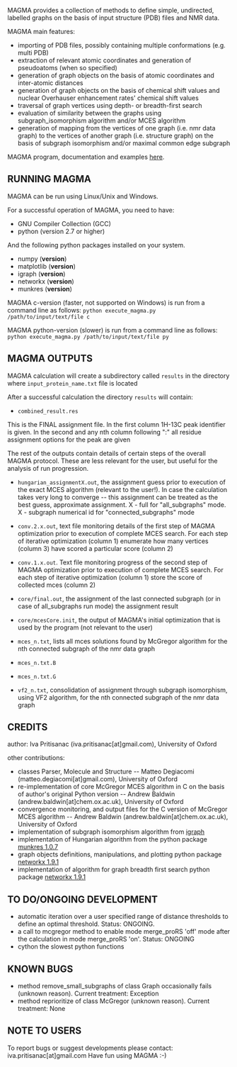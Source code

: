 MAGMA provides a collection of methods to define simple, undirected, labelled graphs on the basis of input structure (PDB) files and NMR data.

MAGMA main features:
* importing of PDB files, possibly containing multiple conformations (e.g. multi PDB)
* extraction of relevant atomic coordinates and generation of pseudoatoms (when so specified)
* generation of graph objects on the basis of atomic coordinates and inter-atomic distances
* generation of graph objects on the basis of chemical shift values and nuclear Overhauser enhancement rates' chemical shift values
* traversal of graph vertices using depth- or breadth-first search
* evaluation of similarity between the graphs using subgraph_isomorphism algorithm and/or MCES algorithm
* generation of mapping from the vertices of one graph (i.e. nmr data graph) to the vertices of another graph (i.e. structure graph) on the basis of subgraph isomorphism and/or maximal common edge subgraph

MAGMA program, documentation and examples [here](http://magma.chem.ox.ac.uk).


## RUNNING MAGMA

MAGMA can be run using Linux/Unix and Windows.

For a successful operation of MAGMA, you need to have:
		
* GNU Compiler Collection (GCC)
* python (version 2.7 or higher)
		
 And the following python packages installed on your system.
 
* numpy (__version__)
* matplotlib (__version__)
* igraph (__version__)
* networkx (__version__)
* munkres (__version__)
			
MAGMA c-version (faster, not supported on Windows) is run from a command line as follows:
 `python execute_magma.py /path/to/input/text/file c`

MAGMA python-version (slower) is run from a command line as follows:
 `python execute_magma.py /path/to/input/text/file py`


## MAGMA OUTPUTS

MAGMA calculation will create a subdirectory called `results` in the directory where `input_protein_name.txt` file is located

After a successful calculation the directory `results` will contain:
								
* `combined_result.res`

This is the FINAL assignment file.
In the first column 1H-13C peak identifier is given.
In the second and any nth column following ":" all residue assignment options for the peak are given

The rest of the outputs contain details of certain steps of the overall MAGMA protocol.
These are less relevant for the user, but useful for the analysis of run progression.

* `hungarian_assignmentX.out`, the assignment guess prior to execution of the exact MCES algorithm (relevant to the user!). In case the calculation takes very long to converge -- this assignment can be treated as the best guess, approximate assignment.  X - full for "all_subgraphs" mode. X - subgraph numerical id for "connected_subgraphs" mode
															
* `conv.2.x.out`, text file monitoring details of the first step of MAGMA optimization prior to execution of complete MCES search. For each step of iterative optimization (column 1) enumerate how many vertices (column 3) have scored a particular score (column 2)

* `conv.1.x.out`. Text file monitoring progress of the second step of MAGMA optimization prior to execution of complete MCES search. For each step of iterative optimization (column 1) store the score of collected mces (column 2)
		
* `core/final.out`, the assignment of the last connected subgraph (or in case of all_subgraphs run mode) the assignment result
														
* `core/mcesCore.init`, the output of MAGMA's initial optimization that is used by the program (not relevant to the user)
	
* `mces_n.txt`, lists all mces solutions found by McGregor algorithm for the nth connected subgraph of the nmr data graph

* `mces_n.txt.B`

* `mces_n.txt.G`

* `vf2_n.txt`, consolidation of assignment through subgraph isomorphism, using VF2 algorithm, for the nth connected subgraph of the nmr data graph


## CREDITS

author: Iva Pritisanac (iva.pritisanac[at]gmail.com), University of Oxford

other contributions:

* classes Parser, Molecule and Structure -- Matteo Degiacomi (matteo.degiacomi[at]gmail.com), University of Oxford
* re-implementation of core McGregor MCES algorithm in C on the basis of author's original Python version -- Andrew Baldwin (andrew.baldwin[at]chem.ox.ac.uk), University of Oxford
* convergence monitoring, and output files for the C version of McGregor MCES algorithm -- Andrew Baldwin (andrew.baldwin[at]chem.ox.ac.uk), University of Oxford
* implementation of subgraph isomorphism algorithm from [igraph](igraph.org)
* implementation of Hungarian algorithm from the python package [munkres 1.0.7](https://pypi.python.org/pypi/munkres/)
* graph objects definitions, manipulations, and plotting python package [networkx 1.9.1](https://pypi.python.org/pypi/networkx/)
* implementation of algorithm for graph breadth first search python package [networkx 1.9.1](https://pypi.python.org/pypi/networkx/)
  

## TO DO/ONGOING DEVELOPMENT

* automatic iteration over a user specified range of distance thresholds to define an optimal threshold. Status: ONGOING.
* a call to mcgregor method to enable mode merge_proRS 'off' mode after the calculation in mode merge_proRS 'on'. Status: ONGOING
* cython the slowest python functions 

## KNOWN BUGS

* method remove_small_subgraphs of class Graph occasionally fails (unknown reason). Current treatment: Exception
* method reprioritize of class McGregor (unknown reason). Current treatment: None


## NOTE TO USERS

To report bugs or suggest developments please contact: iva.pritisanac[at]gmail.com
Have fun using MAGMA :-)